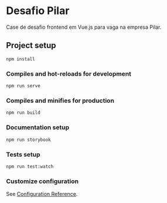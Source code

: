 # Desafio Pilar

Case de desafio frontend em Vue.js para vaga na empresa Pilar.

## Project setup
```
npm install
```

### Compiles and hot-reloads for development
```
npm run serve
```

### Compiles and minifies for production
```
npm run build
```

### Documentation setup
```
npm run storybook
```

### Tests setup
```
npm run test:watch
```

### Customize configuration
See [Configuration Reference](https://cli.vuejs.org/config/).
